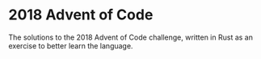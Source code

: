 # 2018 Advent of Code

The solutions to the 2018 Advent of Code challenge, written in Rust as an exercise to better learn the language.
